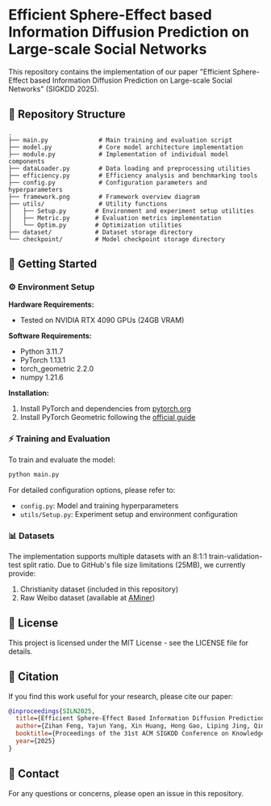 # Efficient Sphere-Effect based Information Diffusion Prediction on Large-scale Social Networks

This repository contains the implementation of our paper "Efficient Sphere-Effect based Information Diffusion Prediction on Large-scale Social Networks" (SIGKDD 2025).



## 📁 Repository Structure

```
.
├── main.py              # Main training and evaluation script
├── model.py             # Core model architecture implementation
├── module.py            # Implementation of individual model components
├── dataLoader.py        # Data loading and preprocessing utilities
├── efficiency.py        # Efficiency analysis and benchmarking tools
├── config.py            # Configuration parameters and hyperparameters
├── framework.png        # Framework overview diagram
├── utils/               # Utility functions
│   ├── Setup.py        # Environment and experiment setup utilities
│   ├── Metric.py       # Evaluation metrics implementation
│   └── Optim.py        # Optimization utilities
├── dataset/            # Dataset storage directory
└── checkpoint/         # Model checkpoint storage directory
```

## 🔮 Getting Started

### ⚙️ Environment Setup

**Hardware Requirements:**  
- Tested on NVIDIA RTX 4090 GPUs (24GB VRAM)

**Software Requirements:**
- Python 3.11.7
- PyTorch 1.13.1
- torch_geometric 2.2.0
- numpy 1.21.6

**Installation:**
1. Install PyTorch and dependencies from [pytorch.org](http://pytorch.org)
2. Install PyTorch Geometric following the [official guide](https://pytorch-geometric.readthedocs.io/en/latest/notes/installation.html)

### ⚡️ Training and Evaluation

To train and evaluate the model:

```bash
python main.py
```

For detailed configuration options, please refer to:
- `config.py`: Model and training hyperparameters
- `utils/Setup.py`: Experiment setup and environment configuration

### 📊 Datasets

The implementation supports multiple datasets with an 8:1:1 train-validation-test split ratio. Due to GitHub's file size limitations (25MB), we currently provide:
1. Christianity dataset (included in this repository)
2. Raw Weibo dataset (available at [AMiner](www.aminer.cn/influencelocality))


## 📄 License

This project is licensed under the MIT License - see the LICENSE file for details.

## 📝 Citation

If you find this work useful for your research, please cite our paper:

```bibtex
@inproceedings{SILN2025,
  title={Efficient Sphere-Effect Based Information Diffusion Prediction on Large-scale Social Networks},
  author={Zihan Feng, Yajun Yang, Xin Huang, Hong Gao, Liping Jing, Qinghua Hu},
  booktitle={Proceedings of the 31st ACM SIGKDD Conference on Knowledge Discovery and Data Mining},
  year={2025}
}
```

## 📧 Contact

For any questions or concerns, please open an issue in this repository.
